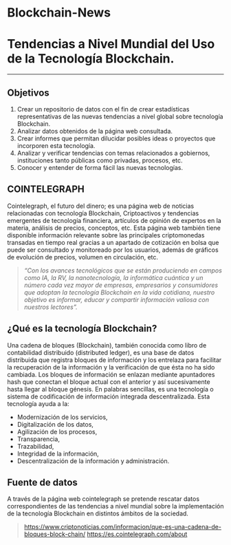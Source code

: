 # Blockchain-News

# Tendencias a Nivel Mundial del Uso de la Tecnología Blockchain.
---
 
## **Objetivos**

1. Crear un repositorio de datos con el fin de crear estadísticas representativas de las nuevas tendencias a nivel global sobre tecnología Blockchain.
2. Analizar datos obtenidos de la página web consultada.
3. Crear informes que permitan dilucidar posibles ideas o proyectos que incorporen  esta tecnología.
4. Analizar y verificar tendencias con temas relacionados a gobiernos, instituciones tanto públicas como privadas, procesos, etc. 
5. Conocer y entender de forma fácil las nuevas tecnologías.

## **COINTELEGRAPH**

Cointelegraph, el futuro del dinero; es una página web de noticias relacionadas con tecnología Blockchain, Criptoactivos y tendencias emergentes de tecnología financiera, artículos de opinión de expertos en la materia, análisis de precios, conceptos, etc. 
Esta página web también tiene disponible información relevante sobre las principales criptomonedas transadas en tiempo real gracias a un apartado de cotización en bolsa que puede ser consultado y monitoreado por los usuarios, además de gráficos de evolución de precios, volumen en circulación, etc. 
  >*“Con los avances tecnológicos que se están produciendo en campos como  IA, la RV, la nanotecnología, la informática cuántica y un número cada vez mayor de empresas, empresarios y consumidores que adoptan la tecnología Blockchain en la vida cotidiana, nuestro objetivo es informar, educar y compartir información valiosa con nuestros lectores”.*

## **¿Qué es la tecnología Blockchain?**

Una cadena de bloques (Blockchain), también conocida como libro de contabilidad distribuido (distributed ledger), es una base de datos distribuida que registra bloques de información y los entrelaza para facilitar la recuperación de la información y la verificación de que ésta no ha sido cambiada. Los bloques de información se enlazan mediante apuntadores hash que conectan el bloque actual con el anterior y así sucesivamente hasta llegar al bloque génesis.
En palabras sencillas, es una tecnología o sistema de codificación de información integrada descentralizada. Esta tecnología ayuda a la: 

* Modernización de los servicios,
* Digitalización de los datos,
* Agilización de los procesos,
* Transparencia,
* Trazabilidad,
* Integridad de la información,
* Descentralización de la información y administración.

## **Fuente de datos**

A través de la página web cointelegraph se pretende rescatar datos correspondientes de las tendencias a nivel mundial sobre la implementación de la tecnología Blockchain en  distintos ámbitos de la sociedad. 

>https://www.criptonoticias.com/informacion/que-es-una-cadena-de-bloques-block-chain/
>https://es.cointelegraph.com/about